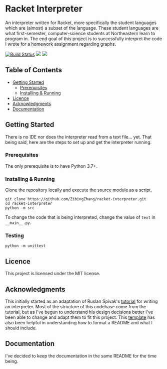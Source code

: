 # Racket Interpreter

An interpreter written for Racket, more specifically the student languages which are (almost) a subset of the language.
These student languages are what first-semester, computer-science students at Northeastern learn to program in.
The end goal of this project is to successfully interpret the code I wrote for a homework assignment regarding graphs.

[![Build Status](https://travis-ci.org/ZibingZhang/racket-interpreter.svg?branch=master)](https://travis-ci.org/ZibingZhang/racket-interpreter)
<img src="https://img.shields.io/badge/license-MIT-brightgreen"></img>
<img src="https://img.shields.io/badge/python-3.7%2B-blue"></img>

## Table of Contents

  * [Getting Started](#getting-started)
    * [Prerequisites](#prerequisites)
    * [Installing & Running](#installing--running)
  * [Licence](#licence)
  * [Acknowledgments](#acknowledgments)
  * [Documentation](#documentation)

## Getting Started

There is no IDE nor does the interpreter read from a text file... yet.
That being said, here are the steps to set up and get the interpreter running.

### Prerequisites

The only prerequisite is to have Python 3.7+.

### Installing & Running

Clone the repository locally and execute the source module as a script.
```
git clone https://github.com/ZibingZhang/racket-interpreter.git
cd racket-interpreter
python -m src
```

To change the code that is being interpreted, change the value of `text` in `__main__.py`.

### Testing

```
python -m unittest
```

## Licence

This project is licensed under the MIT license.

## Acknowledgments

This initially started as an adaptation of Ruslan Spivak's [tutorial](https://ruslanspivak.com/lsbasi-part1/) for writing an interpreter.
Most of the structure of this codebase come from the tutorial, but as I've begun to understand his design decisions better I've been able to change and adapt them to fit this project.
This [template](https://gist.github.com/PurpleBooth/109311bb0361f32d87a2) has also been helpful in understanding how to format a README and what I should include.

## Documentation

I've decided to keep the documentation in the same README for the time being.
